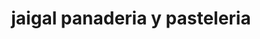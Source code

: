 ---
title: "jaigal panaderia y pasteleria"
url: /chapinero/jaigal-panaderia-y-pasteleria/
shop: Bäckerei
---
